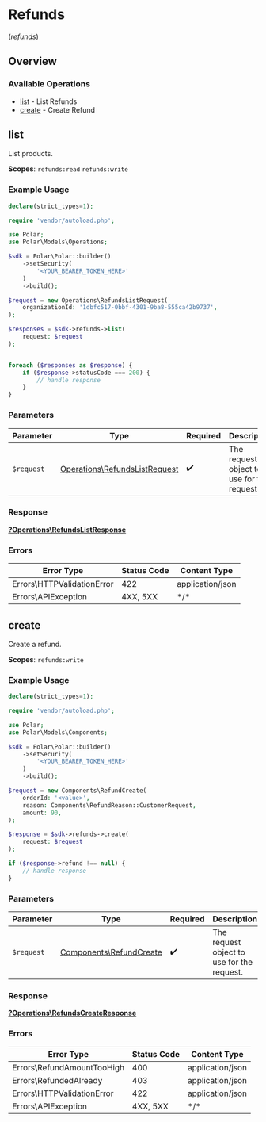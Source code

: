 # Refunds
(*refunds*)

## Overview

### Available Operations

* [list](#list) - List Refunds
* [create](#create) - Create Refund

## list

List products.

**Scopes**: `refunds:read` `refunds:write`

### Example Usage

<!-- UsageSnippet language="php" operationID="refunds:list" method="get" path="/v1/refunds/" -->
```php
declare(strict_types=1);

require 'vendor/autoload.php';

use Polar;
use Polar\Models\Operations;

$sdk = Polar\Polar::builder()
    ->setSecurity(
        '<YOUR_BEARER_TOKEN_HERE>'
    )
    ->build();

$request = new Operations\RefundsListRequest(
    organizationId: '1dbfc517-0bbf-4301-9ba8-555ca42b9737',
);

$responses = $sdk->refunds->list(
    request: $request
);


foreach ($responses as $response) {
    if ($response->statusCode === 200) {
        // handle response
    }
}
```

### Parameters

| Parameter                                                                      | Type                                                                           | Required                                                                       | Description                                                                    |
| ------------------------------------------------------------------------------ | ------------------------------------------------------------------------------ | ------------------------------------------------------------------------------ | ------------------------------------------------------------------------------ |
| `$request`                                                                     | [Operations\RefundsListRequest](../../Models/Operations/RefundsListRequest.md) | :heavy_check_mark:                                                             | The request object to use for the request.                                     |

### Response

**[?Operations\RefundsListResponse](../../Models/Operations/RefundsListResponse.md)**

### Errors

| Error Type                 | Status Code                | Content Type               |
| -------------------------- | -------------------------- | -------------------------- |
| Errors\HTTPValidationError | 422                        | application/json           |
| Errors\APIException        | 4XX, 5XX                   | \*/\*                      |

## create

Create a refund.

**Scopes**: `refunds:write`

### Example Usage

<!-- UsageSnippet language="php" operationID="refunds:create" method="post" path="/v1/refunds/" -->
```php
declare(strict_types=1);

require 'vendor/autoload.php';

use Polar;
use Polar\Models\Components;

$sdk = Polar\Polar::builder()
    ->setSecurity(
        '<YOUR_BEARER_TOKEN_HERE>'
    )
    ->build();

$request = new Components\RefundCreate(
    orderId: '<value>',
    reason: Components\RefundReason::CustomerRequest,
    amount: 90,
);

$response = $sdk->refunds->create(
    request: $request
);

if ($response->refund !== null) {
    // handle response
}
```

### Parameters

| Parameter                                                          | Type                                                               | Required                                                           | Description                                                        |
| ------------------------------------------------------------------ | ------------------------------------------------------------------ | ------------------------------------------------------------------ | ------------------------------------------------------------------ |
| `$request`                                                         | [Components\RefundCreate](../../Models/Components/RefundCreate.md) | :heavy_check_mark:                                                 | The request object to use for the request.                         |

### Response

**[?Operations\RefundsCreateResponse](../../Models/Operations/RefundsCreateResponse.md)**

### Errors

| Error Type                 | Status Code                | Content Type               |
| -------------------------- | -------------------------- | -------------------------- |
| Errors\RefundAmountTooHigh | 400                        | application/json           |
| Errors\RefundedAlready     | 403                        | application/json           |
| Errors\HTTPValidationError | 422                        | application/json           |
| Errors\APIException        | 4XX, 5XX                   | \*/\*                      |